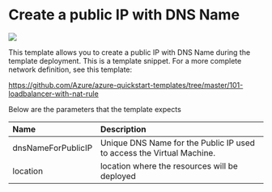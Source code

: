 # Create a public IP with DNS Name

<a href="https://portal.azure.com/#create/Microsoft.Template/uri/https%3A%2F%2Fraw.githubusercontent.com%2FDrewm3%2Fazure-quickstart-templates%2Fmaster%2F101-public-ip-dns-name%2Fazuredeploy.json" target="_blank">
    <img src="http://azuredeploy.net/deploybutton.png"/>
</a>

This template allows you to create a public IP with DNS Name during the template deployment. This is a template snippet. For a more complete network definition, see this template:

https://github.com/Azure/azure-quickstart-templates/tree/master/101-loadbalancer-with-nat-rule

Below are the parameters that the template expects

| Name   | Description    |
|:--- |:---|
| dnsNameForPublicIP  | Unique DNS Name for the Public IP used to access the Virtual Machine. |
| location | location where the resources will be deployed |

